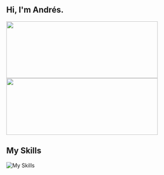 <h2 align="left">Hi, I'm Andrés.</h2>

<div align="left">
   <img width="400"  height="150" src="https://github-readme-stats.vercel.app/api?username=andresdvx&include_all_commits=true&theme=tokyonight&show_icons=true&hide_border=true&count_private=true" />
   <img width="400"  height="150" src="https://github-readme-stats.vercel.app/api/top-langs/?username=andresdvx&theme=tokyonight&show_icons=true&hide_border=true&layout=compact" />
</div>

<h2>My Skills</h2>

![My Skills](https://go-skill-icons.vercel.app/api/icons?i=java,ts,js,nodejs,expressjs,nestjs,prisma,react,zustand,jest,html,css,docker,git,railway,mongodb,mysql,sqlserver)

</br>
</br>


</div>

